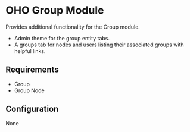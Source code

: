 # OHO Group Module

Provides additional functionality for the Group module.

* Admin theme for the group entity tabs.
* A groups tab for nodes and users listing their associated groups
  with helpful links.

## Requirements

* Group
* Group Node

## Configuration

None
